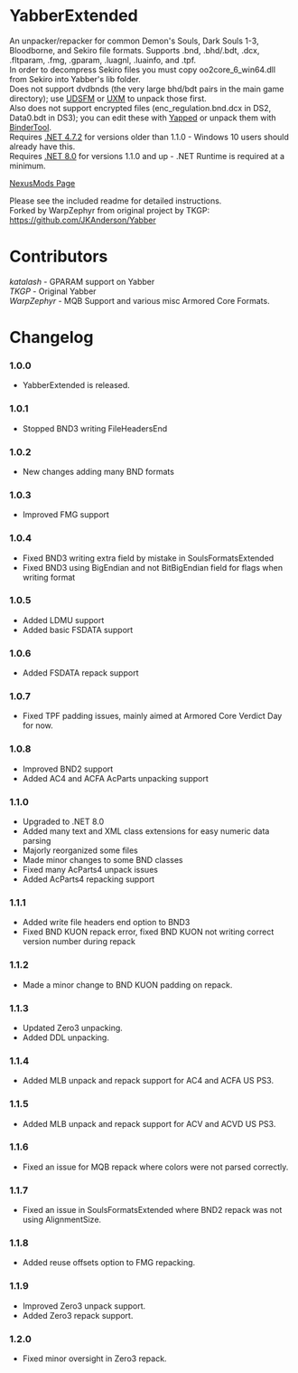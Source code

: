 # YabberExtended
An unpacker/repacker for common Demon's Souls, Dark Souls 1-3, Bloodborne, and Sekiro file formats. Supports .bnd, .bhd/.bdt, .dcx, .fltparam, .fmg, .gparam, .luagnl, .luainfo, and .tpf.  
In order to decompress Sekiro files you must copy oo2core_6_win64.dll from Sekiro into Yabber's lib folder.  
Does not support dvdbnds (the very large bhd/bdt pairs in the main game directory); use [UDSFM](https://www.nexusmods.com/darksouls/mods/1304) or [UXM](https://www.nexusmods.com/sekiro/mods/26) to unpack those first.  
Also does not support encrypted files (enc_regulation.bnd.dcx in DS2, Data0.bdt in DS3); you can edit these with [Yapped](https://www.nexusmods.com/darksouls3/mods/306) or unpack them with [BinderTool](https://github.com/Atvaark/BinderTool).  
Requires [.NET 4.7.2](https://www.microsoft.com/net/download/thank-you/net472) for versions older than 1.1.0 - Windows 10 users should already have this.  
Requires [.NET 8.0](https://dotnet.microsoft.com/en-us/download/dotnet/8.0) for versions 1.1.0 and up - .NET Runtime is required at a minimum.

[NexusMods Page](https://www.nexusmods.com/sekiro/mods/42)  

Please see the included readme for detailed instructions.  
Forked by WarpZephyr from original project by TKGP:  
https://github.com/JKAnderson/Yabber

# Contributors
*katalash* - GPARAM support on Yabber  
*TKGP* - Original Yabber  
*WarpZephyr* - MQB Support and various misc Armored Core Formats.

# Changelog
### 1.0.0
* YabberExtended is released.

### 1.0.1
* Stopped BND3 writing FileHeadersEnd

### 1.0.2
* New changes adding many BND formats

### 1.0.3
* Improved FMG support

### 1.0.4
* Fixed BND3 writing extra field by mistake in SoulsFormatsExtended
* Fixed BND3 using BigEndian and not BitBigEndian field for flags when writing format
	
### 1.0.5
* Added LDMU support
* Added basic FSDATA support

### 1.0.6
* Added FSDATA repack support

### 1.0.7
* Fixed TPF padding issues, mainly aimed at Armored Core Verdict Day for now.

### 1.0.8
* Improved BND2 support
* Added AC4 and ACFA AcParts unpacking support

### 1.1.0
* Upgraded to .NET 8.0
* Added many text and XML class extensions for easy numeric data parsing
* Majorly reorganized some files
* Made minor changes to some BND classes
* Fixed many AcParts4 unpack issues
* Added AcParts4 repacking support

### 1.1.1
* Added write file headers end option to BND3
* Fixed BND KUON repack error, fixed BND KUON not writing correct version number during repack

### 1.1.2
* Made a minor change to BND KUON padding on repack.

### 1.1.3
* Updated Zero3 unpacking.
* Added DDL unpacking.

### 1.1.4
* Added MLB unpack and repack support for AC4 and ACFA US PS3.

### 1.1.5
* Added MLB unpack and repack support for ACV and ACVD US PS3.

### 1.1.6
* Fixed an issue for MQB repack where colors were not parsed correctly.

### 1.1.7
* Fixed an issue in SoulsFormatsExtended where BND2 repack was not using AlignmentSize.

### 1.1.8
* Added reuse offsets option to FMG repacking.

### 1.1.9
* Improved Zero3 unpack support.
* Added Zero3 repack support.

### 1.2.0
* Fixed minor oversight in Zero3 repack.